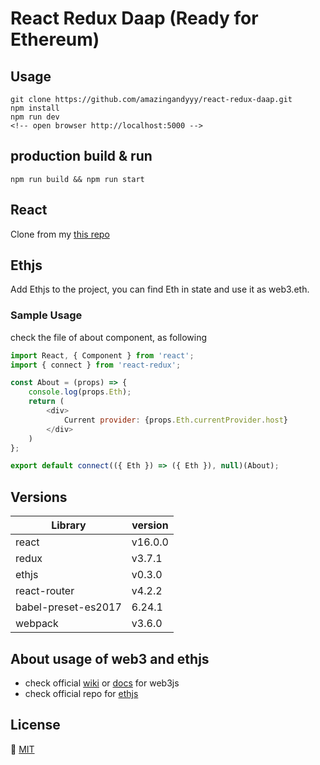 # React Redux Daap (Ready for Ethereum)

## Usage
```
git clone https://github.com/amazingandyyy/react-redux-daap.git
npm install
npm run dev
<!-- open browser http://localhost:5000 -->
```

## production build & run
```
npm run build && npm run start
```

## React
Clone from my [this repo](https://github.com/amazingandyyy/react-restart)

## Ethjs
Add Ethjs to the project, you can find Eth in state and use it as web3.eth.
### Sample Usage
check the file of about component, as following
```javascript
import React, { Component } from 'react';
import { connect } from 'react-redux';

const About = (props) => {
	console.log(props.Eth);
	return (
		<div>
			Current provider: {props.Eth.currentProvider.host}
		</div>
	)
};

export default connect(({ Eth }) => ({ Eth }), null)(About);

```

## Versions
Library |   version
---     |   ---
react   |   v16.0.0
redux   |   v3.7.1
ethjs   |   v0.3.0
react-router | v4.2.2
babel-preset-es2017 | 6.24.1
webpack | v3.6.0

## About usage of web3 and ethjs
- check official [wiki](https://github.com/ethereum/wiki/wiki/JavaScript-API) or [docs](https://web3js.readthedocs.io/en/1.0/web3-eth.html) for web3js
- check official repo for [ethjs](https://github.com/ethjs/ethjs)

## License
🍺 [MIT](https://github.com/amazingandyyy/react-redux-daap/blob/master/LICENSE)